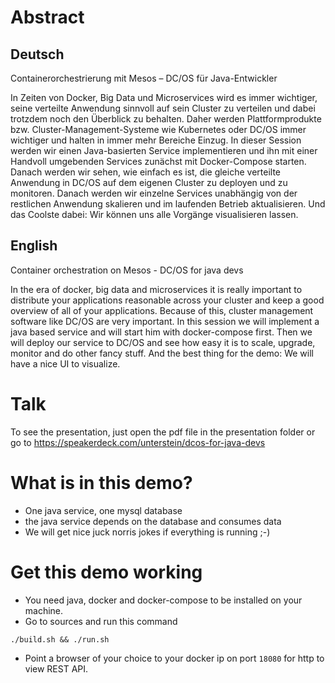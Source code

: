 # Abstract
## Deutsch
Containerorchestrierung mit Mesos – DC/OS für Java-Entwickler

In Zeiten von Docker, Big Data und Microservices wird es immer wichtiger, seine verteilte Anwendung sinnvoll auf sein Cluster zu verteilen und dabei trotzdem noch den Überblick zu behalten. Daher werden Plattformprodukte bzw. Cluster-Management-Systeme wie Kubernetes oder DC/OS immer wichtiger und halten in immer mehr Bereiche Einzug. In dieser Session werden wir einen Java-basierten Service implementieren und ihn mit einer Handvoll umgebenden Services zunächst mit Docker-Compose starten. Danach werden wir sehen, wie einfach es ist, die gleiche verteilte Anwendung in DC/OS auf dem eigenen Cluster zu deployen und zu monitoren. Danach werden wir einzelne Services unabhängig von der restlichen Anwendung skalieren und im laufenden Betrieb aktualisieren. Und das Coolste dabei: Wir können uns alle Vorgänge visualisieren lassen.



## English
Container orchestration on Mesos - DC/OS for java devs

In the era of docker, big data and microservices it is really important to distribute your applications reasonable across your cluster and keep a good overview of all of your applications. Because of this, cluster management software like DC/OS are very important. In this session we will implement a java based service and will start him with docker-compose first. Then we will deploy our service to DC/OS and see how easy it is to scale, upgrade, monitor and do other fancy stuff. And the best thing for the demo: We will have a nice UI to visualize.

# Talk

To see the presentation, just open the pdf file in the presentation folder or go to https://speakerdeck.com/unterstein/dcos-for-java-devs

# What is in this demo?
- One java service, one mysql database
- the java service depends on the database and consumes data
- We will get nice juck norris jokes if everything is running ;-)


# Get this demo working
- You need java, docker and docker-compose to be installed on your machine.
- Go to sources and run this command

```
./build.sh && ./run.sh
```

- Point a browser of your choice to your docker ip on port ```18080``` for http to view REST API.